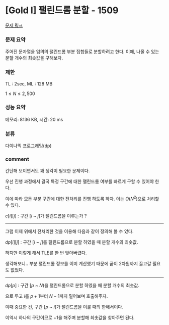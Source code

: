 # [Gold I] 팰린드롬 분할 - 1509

[문제 링크](https://www.acmicpc.net/problem/1509)

### 문제 요약

<p> 주어진 문자열을 임의의 팰린드롬 부분 집합들로 분할하려고 한다. 이때, 나올 수 있는 분할 개수의 최솟값을 구해보자. </p>

### 제한

TL : 2sec, ML : 128 MB

$1 ≤ N ≤ 2,500$

### 성능 요약

메모리: 8136 KB, 시간: 20 ms

### 분류

다이나믹 프로그래밍(dp)

### comment

간단해 보이면서도 꽤 생각이 필요한 문제이다.

우선 진행 과정에서 결국 특정 구간에 대한 팰린드롬 여부를 빠르게 구할 수 있어야 한다.

이에 따라 모든 부분 구간에 대한 전처리를 진행 하도록 하자. 이는 $O(N^2)$으로 처리할 수 있다.

$c[i][j]$ : 구간 $[i$ ~ $j]$가 팰린드롬을 이루는가 ?

-----------------------------------------------------------------------------------------------------------------------------------------------------------------------

그럼 이제 위에서 전처리한 것을 이용해 다음과 같이 정의해 볼 수 있다.

$dp[i][j]$ : 구간 $[i$ ~ $j]$를 팰린드롬으로 분할 하였을 때 분할 개수의 최솟값.

하지만 이렇게 해서 TLE를 한 번 맞아버렸다.

생각해보니.. 부분 팰린드롬 정보를 이미 계산했기 때문에 굳이 2차원까지 끌고갈 필요도 없었다.

-----------------------------------------------------------------------------------------------------------------------------------------------------------------------

$dp[p]$ : 구간 $[p$ ~ $N)$을 팰린드롬으로 분할 하였을 때 분할 개수의 최솟값.

으로 두고 $i$를 $p + 1$부터 $N - 1$까지 밀어보며 호출해주자.

이때 중요한 건, 구간 $[p$ ~ $i]$가 팰린드롬을 이룰 때의 한해서이다.

이역시 하나의 구간이므로 $+ 1$을 해주며 분할해 최솟값을 찾아주면 된다.
